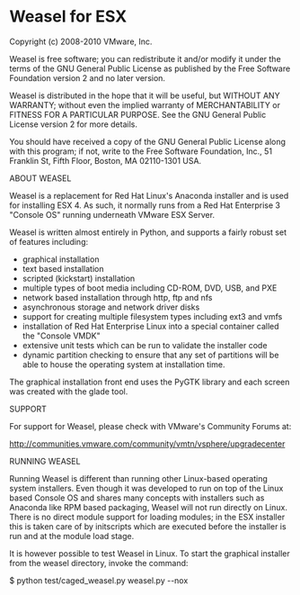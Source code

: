 Weasel for ESX
==============

Copyright (c) 2008-2010 VMware, Inc.

Weasel is free software; you can redistribute it and/or modify it under
the terms of the GNU General Public License as published by the Free
Software Foundation version 2 and no later version.

Weasel is distributed in the hope that it will be useful, but WITHOUT
ANY WARRANTY; without even the implied warranty of MERCHANTABILITY or
FITNESS FOR A PARTICULAR PURPOSE. See the GNU General Public License
version 2 for more details.

You should have received a copy of the GNU General Public License along with
this program; if not, write to the Free Software Foundation, Inc., 51
Franklin St, Fifth Floor, Boston, MA 02110-1301 USA.


ABOUT WEASEL

Weasel is a replacement for Red Hat Linux's Anaconda installer and is used
for installing ESX 4.  As such, it normally runs from a Red Hat Enterprise 3
"Console OS" running underneath VMware ESX Server.

Weasel is written almost entirely in Python, and supports a fairly robust
set of features including:

  - graphical installation
  - text based installation
  - scripted (kickstart) installation
  - multiple types of boot media including CD-ROM, DVD, USB, and PXE
  - network based installation through http, ftp and nfs
  - asynchronous storage and network driver disks
  - support for creating multiple filesystem types including ext3 and vmfs
  - installation of Red Hat Enterprise Linux into a special container called
    the "Console VMDK"
  - extensive unit tests which can be run to validate the installer code
  - dynamic partition checking to ensure that any set of partitions will
    be able to house the operating system at installation time.

The graphical installation front end uses the PyGTK library and each screen
was created with the glade tool.  


SUPPORT

For support for Weasel, please check with VMware's Community Forums at:

http://communities.vmware.com/community/vmtn/vsphere/upgradecenter



RUNNING WEASEL

Running Weasel is different than running other Linux-based operating system
installers.  Even though it was developed to run on top of the Linux based
Console OS and shares many concepts with installers such as Anaconda like RPM
based packaging, Weasel will not run directly on Linux.  There is no direct
module support for loading modules;  in the ESX installer this is taken care
of by initscripts which are executed before the installer is run and at
the module load stage.

It is however possible to test Weasel in Linux.  To start the graphical
installer from the weasel directory, invoke the command:

  $ python test/caged_weasel.py weasel.py --nox


